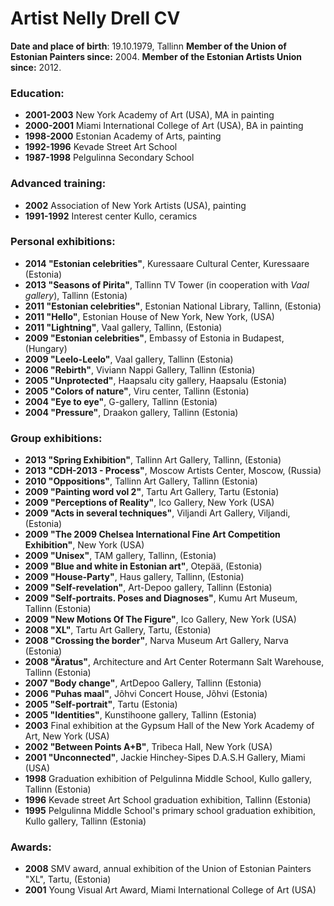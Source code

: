 # Artist **Nelly Drell** CV

**Date and place of birth**: 19.10.1979, Tallinn
**Member of the Union of Estonian Painters since:** 2004.
**Member of the Estonian Artists Union since:** 2012.

### Education:

- **2001-2003** New York Academy of Art (USA), MA in painting
- **2000-2001** Miami International College of Art (USA), BA in painting
- **1998-2000** Estonian Academy of Arts, painting
- **1992-1996** Kevade Street Art School
- **1987-1998** Pelgulinna Secondary School

### Advanced training:

- **2002** Association of New York Artists (USA), painting
- **1991-1992** Interest center Kullo, ceramics

### Personal exhibitions:

- **2014 "Estonian celebrities"**, Kuressaare Cultural Center, Kuressaare (Estonia)
- **2013 "Seasons of Pirita"**, Tallinn TV Tower (in cooperation with *Vaal gallery*), Tallinn (Estonia)
- **2011 "Estonian celebrities"**, Estonian National Library, Tallinn, (Estonia)
- **2011 "Hello"**, Estonian House of New York, New York, (USA)
- **2011 "Lightning"**, Vaal gallery, Tallinn, (Estonia)
- **2009 "Estonian celebrities"**, Embassy of Estonia in Budapest, (Hungary)
- **2009 "Leelo-Leelo"**, Vaal gallery, Tallinn (Estonia)
- **2006 "Rebirth"**, Viviann Nappi Gallery, Tallinn (Estonia)
- **2005 "Unprotected"**, Haapsalu city gallery, Haapsalu (Estonia)
- **2005 "Colors of nature"**, Viru center, Tallinn (Estonia)
- **2004 "Eye to eye"**, G-gallery, Tallinn (Estonia)
- **2004 "Pressure"**, Draakon gallery, Tallinn (Estonia)

### Group exhibitions:

- **2013 "Spring Exhibition"**, Tallinn Art Gallery, Tallinn, (Estonia)
- **2013 "CDH-2013 - Process"**, Moscow Artists Center, Moscow, (Russia)
- **2010 "Oppositions"**, Tallinn Art Gallery, Tallinn (Estonia)
- **2009 "Painting word vol 2"**, Tartu Art Gallery, Tartu (Estonia)
- **2009 "Perceptions of Reality"**, Ico Gallery, New York (USA)
- **2009 "Acts in several techniques"**, Viljandi Art Gallery, Viljandi, (Estonia)
- **2009 "The 2009 Chelsea International Fine Art Competition Exhibition"**, New York (USA)
- **2009 "Unisex"**, TAM gallery, Tallinn, (Estonia)
- **2009 "Blue and white in Estonian art"**, Otepää, (Estonia)
- **2009 "House-Party"**, Haus gallery, Tallinn, (Estonia)
- **2009 "Self-revelation"**, Art-Depoo gallery, Tallinn (Estonia)
- **2009 "Self-portraits. Poses and Diagnoses"**, Kumu Art Museum, Tallinn (Estonia)
- **2009 "New Motions Of The Figure"**, Ico Gallery, New York (USA)
- **2008 "XL"**, Tartu Art Gallery, Tartu, (Estonia)
- **2008 "Crossing the border"**, Narva Museum Art Gallery, Narva (Estonia)
- **2008 "Äratus"**, Architecture and Art Center Rotermann Salt Warehouse, Tallinn (Estonia)
- **2007 "Body change"**, ArtDepoo Gallery, Tallinn (Estonia)
- **2006 "Puhas maal"**, Jõhvi Concert House, Jõhvi (Estonia)
- **2005 "Self-portrait"**, Tartu (Estonia)
- **2005 "Identities"**, Kunstihoone gallery, Tallinn (Estonia)
- **2003** Final exhibition at the Gypsum Hall of the New York Academy of Art, New York (USA)
- **2002 "Between Points A+B"**, Tribeca Hall, New York (USA)
- **2001 "Unconnected"**, Jackie Hinchey-Sipes D.A.S.H Gallery, Miami (USA)
- **1998** Graduation exhibition of Pelgulinna Middle School, Kullo gallery, Tallinn (Estonia)
- **1996** Kevade street Art School graduation exhibition, Tallinn (Estonia)
- **1995** Pelgulinna Middle School's primary school graduation exhibition, Kullo gallery, Tallinn (Estonia)

### Awards:

- **2008** SMV award, annual exhibition of the Union of Estonian Painters "XL", Tartu, (Estonia)
- **2001** Young Visual Art Award, Miami International College of Art (USA)